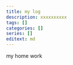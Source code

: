 ```yaml
---
title: my log
description: xxxxxxxxxx
tags: []
categories: []
series: []
editext: md
---
```

<!--more-->

my home work
